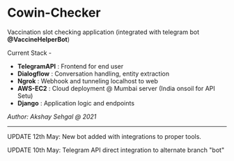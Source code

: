 # Cowin-Checker

Vaccination slot checking application (integrated with telegram bot **@VaccineHelperBot**)

Current Stack - 
- **TelegramAPI** : Frontend for end user
- **Dialogflow** : Conversation handling, entity extraction
- **Ngrok** : Webhook and tunneling localhost to web
- **AWS-EC2** : Cloud deployment @ Mumbai server (India onsoil for API Setu)
- **Django** : Application logic and endpoints

*Author: Akshay Sehgal @ 2021*

--------

UPDATE 12th May: New bot added with integrations to proper tools. 

UPDATE 10th May: Telegram API direct integration to alternate branch "bot"
